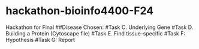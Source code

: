 # hackathon-bioinfo4400-F24
Hackathon for Final
##Disease Chosen:
#Task C. Underlying Gene
#Task D. Building a Protein (Cytoscape file)
#Task E. Find tissue-specific
#Task F: Hypothesis
#Task G: Report
